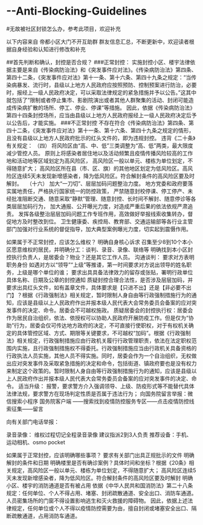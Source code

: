# --Anti-Blocking-Guidelines
#无故被社区封锁怎么办，参考此项目，欢迎补充

以下内容来自 帝都小区大门不开互助群 群友信息汇总，不断更新中，欢迎读者根据自身经验和认知进行修改和补充


##首先判断和确认，封控是否合规？
###正常封控：
实施封控小区、楼宇法律依据主要是来自《传染病防治法》和《突发事件应对法》。《传染病防治法》第四条、第四十二条，《突发事件应对法》第十一条、第十六条、第四十九条之规定：“当传染病暴发、流行时，县级以上地方人民政府应按照预防、控制预案进行防治，必要时，报经上一级人民政府决定，可以采取法律规定的紧急措施并予以公告。”这其中就包括了”限制或者停止集市、影剧院演出或者其他人群聚集的活动、封闭可能造成传染病扩散的场所、停工、停业、停课”等措施。
因此，依据《传染病防治法》第四十四条封控场所，应当由县级以上地方人民政府报经上一级人民政府决定后予以公告后，才能实施。
###不正常封控
不存在符合《传染病防治法》第四条、第四十二条，《突发事件应对法》第十一条、第十六条、第四十九条之规定的情形，且没有县级以上地方人民政府批示的红头文件的，即为违规封控。
违背《二十条》有关规定：
（四）
将风险区由“高、中、低”三类调整为“高、低”两类，最大限度减少管控人员。
原则上将感染者居住地以及活动频繁且疫情传播风险较高的工作地和活动地等区域划定为高风险区，
高风险区一般以单元、楼栋为单位划定，不得随意扩大；
高风险区所在县（市、区、旗）的其他地区划定为低风险区。高风险区连续5天未发现新增感染者，降为低风险区。符合解封条件的高风险区要及时解封。
 
（十六）
加大“一刀切”、层层加码问题整治力度。
地方党委和政府要落实属地责任，严格执行国家统一的防控政策，
严禁随意封校停课、停工停产、未经批准阻断交通、随意采取“静默”管理、随意封控、长时间不解封、随意停诊等各类层层加码行为，
加大通报、公开曝光力度，对造成严重后果的依法依规严肃追责。
发挥各级整治层层加码问题工作专班作用，高效做好举报线索收集转办，督促地方及时整改到位。
卫生健康委、疾控局、教育部、交通运输部等各行业主管部门加强对行业系统的督促指导，加大典型案例曝光力度，切实起到震慑作用。


如果属于不正常封控，应该怎么维权？
明确自身核心诉求
召集至少8到10个本小区愿意维权的居民，并明确分工：谈判、录音、录像、联络等
明确找到本小区封控执行负责人，是居委会？物业？还是其它工作人员。
沟通谈判：
要求对方表明职务身份
如遇对方以“领导”“上级”等推诿，第一时间要求对方说出领导的姓名职务，上级是哪个单位的谁；
要求出具具备法律效力的留存或张贴，署明行政单位具体名称、日期及公章的封控通知
质疑封控合理合法性，是否涉及层层加码，并要求出具红头文件，如有盖章文件，具体要求是【只进不出】还是【非必要不出门】？根据《行政强制法》相关规定，暂时限制人身自由等行政强制措施行为的通知，应该是县级以上人民政府作出并报本级人民代表大会常务委员会备案的应对突发事件的决定、命令。居委会不可越权施政。
质疑居委会的封控执行权：居委会作为居民自治组织，依法、依授权可以协助人民政府开展防疫工作。但是仅为“协助”行为，居委会仅可传达地方政府的决定，不可直接行使职权，对于有权机关确定的具体管控区域、方式、期限等关键要求，不可越权“加码”。根据《行政强制法》相关规定，行政强制措施应由行政机关履行行政管理职责，依法在法定职权范围内实施，且行政强制措施权不得委托。行政强制措施应当由行政机关具备资格的行政执法人员实施，其他人员不得实施。同时，居委会作为一个自治组织，无权做出应对突发事件及采取紧急措施的决定和命令，包括街道、镇政府要也是没有权力来制定这个政策的。暂时限制人身自由等行政强制措施行为的通知，应该是县级以上人民政府作出并报本级人民代表大会常务委员会备案的应对突发事件的决定、命令。
适当升级：
报警，要求警方介入强调领导、上级、防疫形式等不能替代具体法律法规，要求警方在现场判定性质是否属于违法行为；
向国务院留言举报：微信搜索小程序 国务院客户端 ——搜索找到疫情防控服务专区——点击疫情防控线索征集——留言

向有关部门电话举报：



录音录像：
维权过程切记全程录音录像
建议指派2到3人负责
推荐设备：手机、运动相机、osmo pocket



如果属于正常封控，应该明确哪些事项？
要求有关部门出具正规批示的文件
明确解封的条件和日期
明确楼里是否有确诊案例？具体时间和坐标？根据《20条》相关规定，高风险区一般以单元、楼栋为单位划定，不得随意扩大； 高风险区连续5天未发现新增感染者，降为低风险区。符合解封条件的高风险区要及时解封
明确小区、楼宇的消防通道是否有被占用
依据《中华人民共和国消防法》第二十八条规定：任何单位、个人不得占用、堵塞、封闭疏散通道、安全出口、消防车通道。
人员密集场所的门窗不得设置影响逃生和灭火救援的障碍物。
因此，依据上述法律规定，任何单位或个人不得以疫情防控需要为由，擅自封闭或堵塞安全出口、隔断疏散通道，占用消防车通道。



